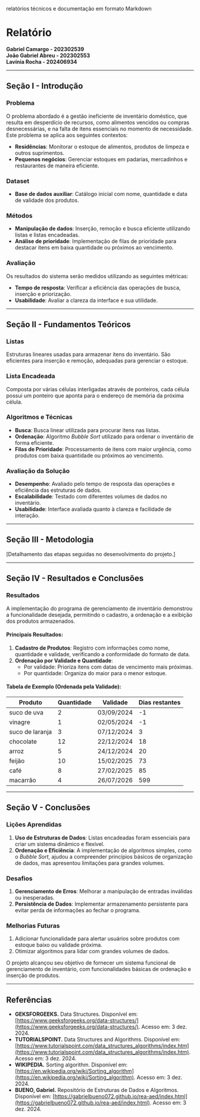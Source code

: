 relatórios técnicos e documentação em formato Markdown

# Relatório

**Gabriel Camargo - 202302539**  
**João Gabriel Abreu - 202302553**  
**Lavínia Rocha - 202406934**

---

## Seção I - Introdução

### Problema  
O problema abordado é a gestão ineficiente de inventário doméstico, que resulta em desperdício de recursos, como alimentos vencidos ou compras desnecessárias, e na falta de itens essenciais no momento de necessidade. Este problema se aplica aos seguintes contextos:  
- **Residências**: Monitorar o estoque de alimentos, produtos de limpeza e outros suprimentos.  
- **Pequenos negócios**: Gerenciar estoques em padarias, mercadinhos e restaurantes de maneira eficiente.

### Dataset  
- **Base de dados auxiliar**: Catálogo inicial com nome, quantidade e data de validade dos produtos.

### Métodos  
- **Manipulação de dados**: Inserção, remoção e busca eficiente utilizando listas e listas encadeadas.  
- **Análise de prioridade**: Implementação de filas de prioridade para destacar itens em baixa quantidade ou próximos ao vencimento.  

### Avaliação  
Os resultados do sistema serão medidos utilizando as seguintes métricas:  
- **Tempo de resposta**: Verificar a eficiência das operações de busca, inserção e priorização.  
- **Usabilidade**: Avaliar a clareza da interface e sua utilidade.

---

## Seção II - Fundamentos Teóricos  

### Listas  
Estruturas lineares usadas para armazenar itens do inventário. São eficientes para inserção e remoção, adequadas para gerenciar o estoque.  

### Lista Encadeada  
Composta por várias células interligadas através de ponteiros, cada célula possui um ponteiro que aponta para o endereço de memória da próxima célula.  

### Algoritmos e Técnicas  
- **Busca**: Busca linear utilizada para procurar itens nas listas.  
- **Ordenação**: Algoritmo *Bubble Sort* utilizado para ordenar o inventário de forma eficiente.  
- **Filas de Prioridade**: Processamento de itens com maior urgência, como produtos com baixa quantidade ou próximos ao vencimento.  

### Avaliação da Solução  
- **Desempenho**: Avaliado pelo tempo de resposta das operações e eficiência das estruturas de dados.  
- **Escalabilidade**: Testado com diferentes volumes de dados no inventário.  
- **Usabilidade**: Interface avaliada quanto à clareza e facilidade de interação.  

---

## Seção III - Metodologia  

[Detalhamento das etapas seguidas no desenvolvimento do projeto.]

---

## Seção IV - Resultados e Conclusões  

### Resultados  
A implementação do programa de gerenciamento de inventário demonstrou a funcionalidade desejada, permitindo o cadastro, a ordenação e a exibição dos produtos armazenados.

#### Principais Resultados:  
1. **Cadastro de Produtos**: Registro com informações como nome, quantidade e validade, verificando a conformidade do formato de data.  
2. **Ordenação por Validade e Quantidade**:  
   - Por validade: Prioriza itens com datas de vencimento mais próximas.  
   - Por quantidade: Organiza do maior para o menor estoque.  

#### Tabela de Exemplo (Ordenada pela Validade):  
| Produto           | Quantidade | Validade     | Dias restantes |
|-------------------|------------|--------------|----------------|
| suco de uva       | 2          | 03/09/2024   | -1             |
| vinagre           | 1          | 02/05/2024   | -1             |
| suco de laranja   | 3          | 07/12/2024   | 3              |
| chocolate         | 12         | 22/12/2024   | 18             |
| arroz             | 5          | 24/12/2024   | 20             |
| feijão            | 10         | 15/02/2025   | 73             |
| café              | 8          | 27/02/2025   | 85             |
| macarrão          | 4          | 26/07/2026   | 599            |

---

## Seção V - Conclusões  

### Lições Aprendidas  
1. **Uso de Estruturas de Dados**: Listas encadeadas foram essenciais para criar um sistema dinâmico e flexível.  
2. **Ordenação e Eficiência**: A implementação de algoritmos simples, como o *Bubble Sort*, ajudou a compreender princípios básicos de organização de dados, mas apresentou limitações para grandes volumes.  

### Desafios  
1. **Gerenciamento de Erros**: Melhorar a manipulação de entradas inválidas ou inesperadas.  
2. **Persistência de Dados**: Implementar armazenamento persistente para evitar perda de informações ao fechar o programa.  

### Melhorias Futuras  
1. Adicionar funcionalidade para alertar usuários sobre produtos com estoque baixo ou validade próxima.  
2. Otimizar algoritmos para lidar com grandes volumes de dados.  

O projeto alcançou seu objetivo de fornecer um sistema funcional de gerenciamento de inventário, com funcionalidades básicas de ordenação e inserção de produtos.

---

## Referências  

- **GEKSFORGEEKS.** Data Structures. Disponível em: [https://www.geeksforgeeks.org/data-structures/](https://www.geeksforgeeks.org/data-structures/). Acesso em: 3 dez. 2024.  
- **TUTORIALSPOINT.** Data Structures and Algorithms. Disponível em: [https://www.tutorialspoint.com/data_structures_algorithms/index.htm](https://www.tutorialspoint.com/data_structures_algorithms/index.htm). Acesso em: 3 dez. 2024.  
- **WIKIPEDIA.** Sorting algorithm. Disponível em: [https://en.wikipedia.org/wiki/Sorting_algorithm](https://en.wikipedia.org/wiki/Sorting_algorithm). Acesso em: 3 dez. 2024.  
- **BUENO, Gabriel.** Repositório de Estruturas de Dados e Algoritmos. Disponível em: [https://gabrielbueno072.github.io/rea-aed/index.html](https://gabrielbueno072.github.io/rea-aed/index.html). Acesso em: 3 dez. 2024.  
